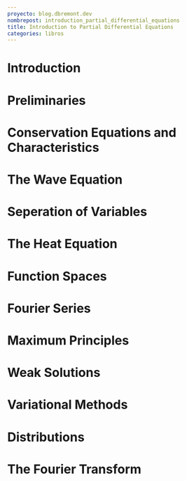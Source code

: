 ```yaml
---
proyecto: blog.dbremont.dev
nombrepost: introduction_partial_differential_equations
title: Introduction to Partial Differential Equations
categories: libros
---
```


<!--more-->

# Introduction
# Preliminaries
# Conservation Equations and Characteristics
# The Wave Equation
# Seperation of Variables
# The Heat Equation
# Function Spaces
# Fourier Series
# Maximum Principles
# Weak Solutions
# Variational Methods
# Distributions 
# The Fourier Transform